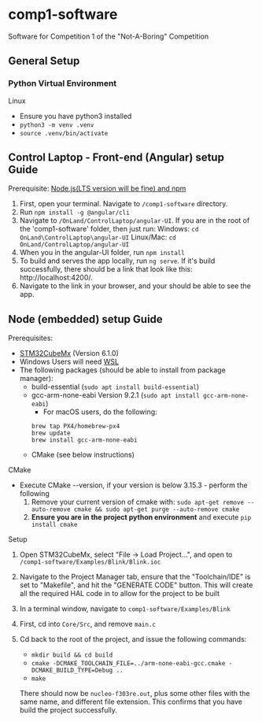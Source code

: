# comp1-software
Software for Competition 1 of the "Not-A-Boring" Competition

## General Setup
### Python Virtual Environment 

Linux
- Ensure you have python3 installed
- `python3 -m venv .venv` 
- `source .venv/bin/activate`

## Control Laptop - Front-end (Angular) setup Guide
Prerequisite: [Node.js(LTS version will be fine) and npm](https://docs.npmjs.com/downloading-and-installing-node-js-and-npm#using-a-node-version-manager-to-install-node-js-and-npm)

1. First, open your terminal. Navigate to `/comp1-software` directory.
2. Run `npm install -g @angular/cli`
3. Navigate to `/OnLand/ControlLaptop/angular-UI`. 
    If you are in the root of the 'comp1-software' folder, then just run:
        Windows: `cd OnLand\ControlLaptop\angular-UI`
        Linux/Mac: `cd OnLand/ControlLaptop/angular-UI`
4. When you in the angular-UI folder, run `npm install`
5. To build and serves the app locally, run `ng serve`. If it's build successfully, there should be a link that look like this: http://localhost:4200/. 
6. Navigate to the link in your browser, and your should be able to see the app.

## Node (embedded) setup Guide
Prerequisites:
 - [STM32CubeMx](https://www.st.com/en/development-tools/stm32cubemx.html) (Version 6.1.0)
 - Windows Users will need [WSL](https://docs.microsoft.com/en-us/windows/wsl/install-win10)
 - The following packages (should be able to install from package manager):
   - build-essential (`sudo apt install build-essential`)
   - gcc-arm-none-eabi Version 9.2.1 (`sudo apt install gcc-arm-none-eabi`)
     - For macOS users, do the following:
     ```shell
     brew tap PX4/homebrew-px4
     brew update
     brew install gcc-arm-none-eabi
     ```
   - CMake (see below instructions)

CMake
 - Execute CMake --version, if your version is below 3.15.3 - perform the following
    1. Remove your current version of cmake with: `sudo apt-get remove --auto-remove cmake && sudo apt-get purge --auto-remove cmake` 
    2. **Ensure you are in the project python environment** and execute `pip install cmake` 

Setup
1. Open STM32CubeMx, select "File -> Load Project...", and open to `/comp1-software/Examples/Blink/Blink.ioc`
2. Navigate to the Project Manager tab, ensure that the "Toolchain/IDE" is set to "Makefile", and hit the "GENERATE CODE" button. This will create all the required HAL code in to allow for the project to be built
3. In a terminal window, navigate to `comp1-software/Examples/Blink`
4. First, cd into `Core/Src`, and remove `main.c`
5. Cd back to the root of the project, and issue the following commands:
   - `mkdir build && cd build`
   - `cmake -DCMAKE_TOOLCHAIN_FILE=../arm-none-eabi-gcc.cmake -DCMAKE_BUILD_TYPE=Debug ..`
   - `make`

   There should now be `nucleo-f303re.out`, plus some other files with the same name, and different file extension. This confirms that you have build the project successfully.
